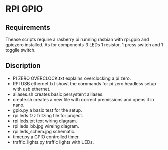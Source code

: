 # RPI GPIO
## Requirements
Thease scripts require a rasberry pi running rasbian with rpi.gpio and gpiozero installed. As for components 3 LEDs 1 resistor, 1 press switch and 1 togglle switch.

## Discription
- PI ZERO OVERCLOCK.txt explains overclocking a pi zero.
- RPI USB ethernet.txt showt the commands for pi zero headless setup with usb ethernet.
- aliases.sh creates basic persystent alliases.
- create.sh creates a new file with correct premissions and opens it in nano.
- gpio.py a basic test for the setup.
- rpi leds.fzz fritzing file for project.
- rpi leds.txt text wiring diagram.
- rpi leds_bb.jpg wireing diagram.
- rpi leds_schem.jpg schematic.
- timer.py a GPIO controlled timer.
- traffic_lights.py traffic lights with LEDs.

